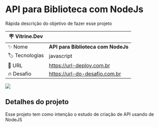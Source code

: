 # API para Biblioteca com NodeJs

Rápida descrição do objetivo de fazer esse projeto

| :placard: Vitrine.Dev |     |
| -------------  | --- |
| :sparkles: Nome        | **API para Biblioteca com NodeJs**
| :label: Tecnologias | javascript
| :rocket: URL         | https://url-deploy.com.br
| :fire: Desafio     | https://url-do-desafio.com.br

<!-- Inserir imagem com a #vitrinedev ao final do link -->
![](https://www.ericeiramag.pt/wp-content/uploads/2021/02/bibliotecas.png#vitrinedev)

## Detalhes do projeto

Esse projeto tem como intenção o estudo de criação de API usando de NodeJS
